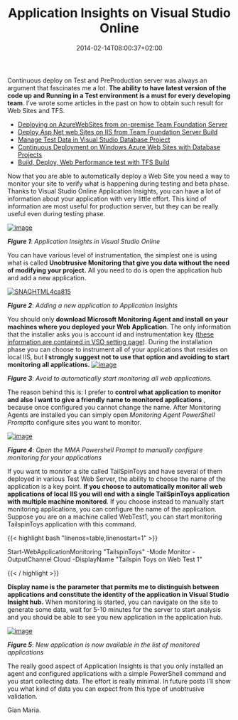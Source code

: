 ﻿---
title: "Application Insights on Visual Studio Online"
description: ""
date: 2014-02-14T08:00:37+02:00
draft: false
tags: [ApplicationInsights,VSO]
categories: [Team Foundation Server]
---
Continuous deploy on Test and PreProduction server was always an argument that fascinates me a lot.  **The ability to have latest version of the code up and Running in a Test environment is a must for every developing team**. I’ve wrote some articles in the past on how to obtain such result for Web Sites and TFS.

- [Deploying on AzureWebSites from on-premise Team Foundation Server](http://www.codewrecks.com/blog/index.php/2013/07/05/deploying-on-azure-web-sites-from-on-premise-tfs/)
- [Deploy Asp Net web Sites on IIS from Team Foundation Server Build](http://www.codewrecks.com/blog/index.php/2013/08/01/deploy-asp-net-web-site-on-iis-from-tfs-build/)
- [Manage Test Data in Visual Studio Database Project](http://www.codewrecks.com/blog/index.php/2013/08/05/manage-test-data-in-visual-studio-database-project/)
- [Continuous Deployment on Windows Azure Web Sites with Database Projects](http://www.codewrecks.com/blog/index.php/2013/05/22/continuous-deployment-on-windows-azure-with-database-projects/)
- [Build, Deploy, Web Performance test with TFS Build](http://www.codewrecks.com/blog/index.php/2013/08/16/build-deploy-web-performance-test-with-tfs-build/)

Now that you are able to automatically deploy a Web Site you need a way to monitor your site to verify what is happening during testing and beta phase. Thanks to Visual Studio Online Application Insights, you can have a lot of information about your application with very little effort. This kind of information are most useful for production server, but they can be really useful even during testing phase.

[![image](http://www.codewrecks.com/blog/wp-content/uploads/2014/02/image_thumb19.png "image")](http://www.codewrecks.com/blog/wp-content/uploads/2014/02/image19.png)

 ***Figure 1***: *Application Insights in Visual Studio Online*

You can have various level of instrumentation, the simplest one is using what is called  **Unobtrusive Monitoring that give you data without the need of modifying your project.** All you need to do is open the application hub and add a new application.

[![SNAGHTML4ca815](http://www.codewrecks.com/blog/wp-content/uploads/2014/02/SNAGHTML4ca815_thumb.png "SNAGHTML4ca815")](http://www.codewrecks.com/blog/wp-content/uploads/2014/02/SNAGHTML4ca815.png)

 ***Figure 2***: *Adding a new application to Application Insights*

You should only  **download Microsoft Monitoring Agent and install on your machines where you deployed your Web Application**. The only information that the installer asks you is account id and instrumentation key ([these information are contained in VSO setting page](http://mattvsts.blogspot.it/2014/01/find-hidden-information-in-visual.html)). During the installation phase you can choose to instrument all of your applications that resides on local IIS, but  **I strongly suggest not to use that option and avoiding to start monitoring all applications.** [![image](http://www.codewrecks.com/blog/wp-content/uploads/2014/02/image_thumb20.png "image")](http://www.codewrecks.com/blog/wp-content/uploads/2014/02/image20.png)

 ***Figure 3***: *Avoid to automatically start monitoring all web applications.*

The reason behind this is: I prefer to  **control what application to monitor and also I want to give a friendly name to monitored applications** , because once configured you cannot change the name. After Monitoring Agents are installed you can simply open *Monitoring Agent PowerShell Prompt*to configure sites you want to monitor.

[![image](http://www.codewrecks.com/blog/wp-content/uploads/2014/02/image_thumb21.png "image")](http://www.codewrecks.com/blog/wp-content/uploads/2014/02/image21.png)

 ***Figure 4***: *Open the MMA Powershell Prompt to manually configure monitoring for your applications*

If you want to monitor a site called TailSpinToys and have several of them deployed in various Test Web Server, the ability to choose the name of the application is a key point.  **If you choose to automatically monitor all web applications of local IIS you will end with a single TailSpinToys application with multiple machine monitored**. If you choose instead to manually start monitoring applications, you can configure the name of the application. Suppose you are on a machine called WebTest1, you can start monitoring TailspinToys application with this command.

{{< highlight bash "linenos=table,linenostart=1" >}}


Start-WebApplicationMonitoring "TailspinToys" -Mode Monitor -OutputChannel Cloud -DisplayName "Tailspin Toys on Web Test 1"

{{< / highlight >}}

 **Display name is the parameter that permits me to distinguish between applications and constitute the identity of the application in Visual Studio Insight hub.** When monitoring is started, you can navigate on the site to generate some data, wait for 5-10 minutes for the server to start analysis and you should be able to see you new application in the application hub.

[![image](http://www.codewrecks.com/blog/wp-content/uploads/2014/02/image_thumb22.png "image")](http://www.codewrecks.com/blog/wp-content/uploads/2014/02/image22.png)

 ***Figure 5***: *New application is now available in the list of monitored applications*

The really good aspect of Application Insights is that you only installed an agent and configured applications with a simple PowerShell command and you start collecting data. The effort is really minimal. In future posts I’ll show you what kind of data you can expect from this type of unobtrusive validation.

Gian Maria.
